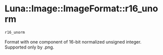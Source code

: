 # Luna::Image::ImageFormat::r16_unorm

```c++
r16_unorm
```

Format with one component of 16-bit normalized unsigned integer. Supported only by .png. 

